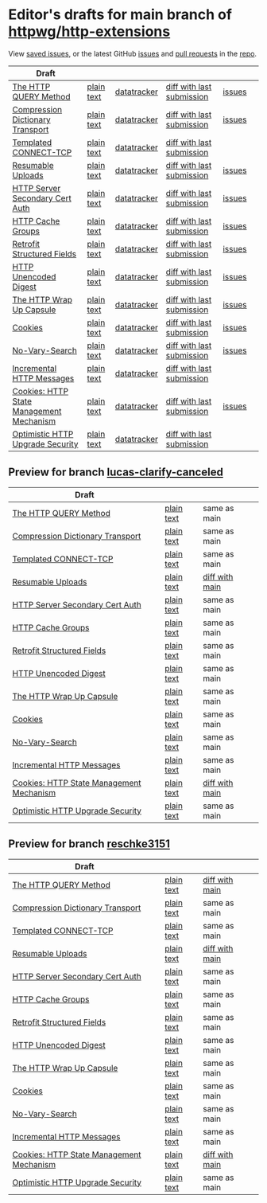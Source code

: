 # Editor's drafts for main branch of [httpwg/http-extensions](https://github.com/httpwg/http-extensions)

View [saved issues](issues.html), or the latest GitHub [issues](https://github.com/httpwg/http-extensions/issues) and [pull requests](https://github.com/httpwg/http-extensions/pulls) in the [repo](https://github.com/httpwg/http-extensions).

| Draft |     |     |     |     |     |
| ----- | --- | --- | --- | --- | --- |
| [The HTTP QUERY Method](./draft-ietf-httpbis-safe-method-w-body.html "The HTTP QUERY Method (HTML)") | [plain text](./draft-ietf-httpbis-safe-method-w-body.txt "The HTTP QUERY Method (Text)") | [datatracker](https://datatracker.ietf.org/doc/draft-ietf-httpbis-safe-method-w-body "Datatracker for draft-ietf-httpbis-safe-method-w-body") | [diff with last submission](https://author-tools.ietf.org/api/iddiff?doc_1=draft-ietf-httpbis-safe-method-w-body&url_2=https://httpwg.github.io/http-extensions/draft-ietf-httpbis-safe-method-w-body.txt) | [issues](https://github.com/httpwg/http-extensions/labels/query-method) |
| [Compression Dictionary Transport](./draft-ietf-httpbis-compression-dictionary.html "Compression Dictionary Transport (HTML)") | [plain text](./draft-ietf-httpbis-compression-dictionary.txt "Compression Dictionary Transport (Text)") | [datatracker](https://datatracker.ietf.org/doc/draft-ietf-httpbis-compression-dictionary "Datatracker for draft-ietf-httpbis-compression-dictionary") | [diff with last submission](https://author-tools.ietf.org/api/iddiff?doc_1=draft-ietf-httpbis-compression-dictionary&url_2=https://httpwg.github.io/http-extensions/draft-ietf-httpbis-compression-dictionary.txt) | [issues](https://github.com/httpwg/http-extensions/labels/compression-dictionary) |
| [Templated CONNECT-TCP](./draft-ietf-httpbis-connect-tcp.html "Template-Driven HTTP CONNECT Proxying for TCP (HTML)") | [plain text](./draft-ietf-httpbis-connect-tcp.txt "Template-Driven HTTP CONNECT Proxying for TCP (Text)") | [datatracker](https://datatracker.ietf.org/doc/draft-ietf-httpbis-connect-tcp "Datatracker for draft-ietf-httpbis-connect-tcp") | [diff with last submission](https://author-tools.ietf.org/api/iddiff?doc_1=draft-ietf-httpbis-connect-tcp&url_2=https://httpwg.github.io/http-extensions/draft-ietf-httpbis-connect-tcp.txt) |  |
| [Resumable Uploads](./draft-ietf-httpbis-resumable-upload.html "Resumable Uploads for HTTP (HTML)") | [plain text](./draft-ietf-httpbis-resumable-upload.txt "Resumable Uploads for HTTP (Text)") | [datatracker](https://datatracker.ietf.org/doc/draft-ietf-httpbis-resumable-upload "Datatracker for draft-ietf-httpbis-resumable-upload") | [diff with last submission](https://author-tools.ietf.org/api/iddiff?doc_1=draft-ietf-httpbis-resumable-upload&url_2=https://httpwg.github.io/http-extensions/draft-ietf-httpbis-resumable-upload.txt) | [issues](https://github.com/httpwg/http-extensions/labels/resumable-upload) |
| [HTTP Server Secondary Cert Auth](./draft-ietf-httpbis-secondary-server-certs.html "Secondary Certificate Authentication of HTTP Servers (HTML)") | [plain text](./draft-ietf-httpbis-secondary-server-certs.txt "Secondary Certificate Authentication of HTTP Servers (Text)") | [datatracker](https://datatracker.ietf.org/doc/draft-ietf-httpbis-secondary-server-certs "Datatracker for draft-ietf-httpbis-secondary-server-certs") | [diff with last submission](https://author-tools.ietf.org/api/iddiff?doc_1=draft-ietf-httpbis-secondary-server-certs&url_2=https://httpwg.github.io/http-extensions/draft-ietf-httpbis-secondary-server-certs.txt) | [issues](https://github.com/httpwg/http-extensions/labels/secondary-server-certs) |
| [HTTP Cache Groups](./draft-ietf-httpbis-cache-groups.html "HTTP Cache Groups (HTML)") | [plain text](./draft-ietf-httpbis-cache-groups.txt "HTTP Cache Groups (Text)") | [datatracker](https://datatracker.ietf.org/doc/draft-ietf-httpbis-cache-groups "Datatracker for draft-ietf-httpbis-cache-groups") | [diff with last submission](https://author-tools.ietf.org/api/iddiff?doc_1=draft-ietf-httpbis-cache-groups&url_2=https://httpwg.github.io/http-extensions/draft-ietf-httpbis-cache-groups.txt) | [issues](https://github.com/httpwg/http-extensions/labels/cache-groups) |
| [Retrofit Structured Fields](./draft-ietf-httpbis-retrofit.html "Retrofit Structured Fields for HTTP (HTML)") | [plain text](./draft-ietf-httpbis-retrofit.txt "Retrofit Structured Fields for HTTP (Text)") | [datatracker](https://datatracker.ietf.org/doc/draft-ietf-httpbis-retrofit "Datatracker for draft-ietf-httpbis-retrofit") | [diff with last submission](https://author-tools.ietf.org/api/iddiff?doc_1=draft-ietf-httpbis-retrofit&url_2=https://httpwg.github.io/http-extensions/draft-ietf-httpbis-retrofit.txt) | [issues](https://github.com/httpwg/http-extensions/labels/retrofit) |
| [HTTP Unencoded Digest](./draft-ietf-httpbis-unencoded-digest.html "HTTP Unencoded Digest (HTML)") | [plain text](./draft-ietf-httpbis-unencoded-digest.txt "HTTP Unencoded Digest (Text)") | [datatracker](https://datatracker.ietf.org/doc/draft-ietf-httpbis-unencoded-digest "Datatracker for draft-ietf-httpbis-unencoded-digest") | [diff with last submission](https://author-tools.ietf.org/api/iddiff?doc_1=draft-ietf-httpbis-unencoded-digest&url_2=https://httpwg.github.io/http-extensions/draft-ietf-httpbis-unencoded-digest.txt) | [issues](https://github.com/httpwg/http-extensions/labels/unencoded-digest) |
| [The HTTP Wrap Up Capsule](./draft-ietf-httpbis-wrap-up.html "The HTTP Wrap Up Capsule (HTML)") | [plain text](./draft-ietf-httpbis-wrap-up.txt "The HTTP Wrap Up Capsule (Text)") | [datatracker](https://datatracker.ietf.org/doc/draft-ietf-httpbis-wrap-up "Datatracker for draft-ietf-httpbis-wrap-up") | [diff with last submission](https://author-tools.ietf.org/api/iddiff?doc_1=draft-ietf-httpbis-wrap-up&url_2=https://httpwg.github.io/http-extensions/draft-ietf-httpbis-wrap-up.txt) | [issues](https://github.com/httpwg/http-extensions/labels/wrap-up) |
| [Cookies](./draft-ietf-httpbis-layered-cookies.html "Cookies: HTTP State Management Mechanism (HTML)") | [plain text](./draft-ietf-httpbis-layered-cookies.txt "Cookies: HTTP State Management Mechanism (Text)") | [datatracker](https://datatracker.ietf.org/doc/draft-ietf-httpbis-layered-cookies "Datatracker for draft-ietf-httpbis-layered-cookies") | [diff with last submission](https://author-tools.ietf.org/api/iddiff?doc_1=draft-ietf-httpbis-layered-cookies&url_2=https://httpwg.github.io/http-extensions/draft-ietf-httpbis-layered-cookies.txt) | [issues](https://github.com/httpwg/http-extensions/labels/cookies) |
| [No-Vary-Search](./draft-ietf-httpbis-no-vary-search.html "The No-Vary-Search HTTP Response Header Field (HTML)") | [plain text](./draft-ietf-httpbis-no-vary-search.txt "The No-Vary-Search HTTP Response Header Field (Text)") | [datatracker](https://datatracker.ietf.org/doc/draft-ietf-httpbis-no-vary-search "Datatracker for draft-ietf-httpbis-no-vary-search") | [diff with last submission](https://author-tools.ietf.org/api/iddiff?doc_1=draft-ietf-httpbis-no-vary-search&url_2=https://httpwg.github.io/http-extensions/draft-ietf-httpbis-no-vary-search.txt) | [issues](https://github.com/httpwg/http-extensions/labels/no-vary-search) |
| [Incremental HTTP Messages](./draft-ietf-httpbis-incremental.html "Incremental HTTP Messages (HTML)") | [plain text](./draft-ietf-httpbis-incremental.txt "Incremental HTTP Messages (Text)") | [datatracker](https://datatracker.ietf.org/doc/draft-ietf-httpbis-incremental "Datatracker for draft-ietf-httpbis-incremental") | [diff with last submission](https://author-tools.ietf.org/api/iddiff?doc_1=draft-ietf-httpbis-incremental&url_2=https://httpwg.github.io/http-extensions/draft-ietf-httpbis-incremental.txt) |  |
| [Cookies: HTTP State Management Mechanism](./draft-ietf-httpbis-rfc6265bis.html "Cookies: HTTP State Management Mechanism (HTML)") | [plain text](./draft-ietf-httpbis-rfc6265bis.txt "Cookies: HTTP State Management Mechanism (Text)") | [datatracker](https://datatracker.ietf.org/doc/draft-ietf-httpbis-rfc6265bis "Datatracker for draft-ietf-httpbis-rfc6265bis") | [diff with last submission](https://author-tools.ietf.org/api/iddiff?doc_1=draft-ietf-httpbis-rfc6265bis&url_2=https://httpwg.github.io/http-extensions/draft-ietf-httpbis-rfc6265bis.txt) | [issues](https://github.com/httpwg/http-extensions/labels/6265bis) |
| [Optimistic HTTP Upgrade Security](./draft-ietf-httpbis-optimistic-upgrade.html "Security Considerations for Optimistic Protocol Transitions in HTTP/1.1 (HTML)") | [plain text](./draft-ietf-httpbis-optimistic-upgrade.txt "Security Considerations for Optimistic Protocol Transitions in HTTP/1.1 (Text)") | [datatracker](https://datatracker.ietf.org/doc/draft-ietf-httpbis-optimistic-upgrade "Datatracker for draft-ietf-httpbis-optimistic-upgrade") | [diff with last submission](https://author-tools.ietf.org/api/iddiff?doc_1=draft-ietf-httpbis-optimistic-upgrade&url_2=https://httpwg.github.io/http-extensions/draft-ietf-httpbis-optimistic-upgrade.txt) |  |

## Preview for branch [lucas-clarify-canceled](lucas-clarify-canceled)

| Draft |     |     |     |
| ----- | --- | --- | --- |
| [The HTTP QUERY Method](lucas-clarify-canceled/draft-ietf-httpbis-safe-method-w-body.html "The HTTP QUERY Method (HTML)") | [plain text](lucas-clarify-canceled/draft-ietf-httpbis-safe-method-w-body.txt "The HTTP QUERY Method (Text)") | same as main |
| [Compression Dictionary Transport](lucas-clarify-canceled/draft-ietf-httpbis-compression-dictionary.html "Compression Dictionary Transport (HTML)") | [plain text](lucas-clarify-canceled/draft-ietf-httpbis-compression-dictionary.txt "Compression Dictionary Transport (Text)") | same as main |
| [Templated CONNECT-TCP](lucas-clarify-canceled/draft-ietf-httpbis-connect-tcp.html "Template-Driven HTTP CONNECT Proxying for TCP (HTML)") | [plain text](lucas-clarify-canceled/draft-ietf-httpbis-connect-tcp.txt "Template-Driven HTTP CONNECT Proxying for TCP (Text)") | same as main |
| [Resumable Uploads](lucas-clarify-canceled/draft-ietf-httpbis-resumable-upload.html "Resumable Uploads for HTTP (HTML)") | [plain text](lucas-clarify-canceled/draft-ietf-httpbis-resumable-upload.txt "Resumable Uploads for HTTP (Text)") | [diff with main](https://author-tools.ietf.org/api/iddiff?url_1=https://httpwg.github.io/http-extensions/draft-ietf-httpbis-resumable-upload.txt&url_2=https://httpwg.github.io/http-extensions/lucas-clarify-canceled/draft-ietf-httpbis-resumable-upload.txt) |
| [HTTP Server Secondary Cert Auth](lucas-clarify-canceled/draft-ietf-httpbis-secondary-server-certs.html "Secondary Certificate Authentication of HTTP Servers (HTML)") | [plain text](lucas-clarify-canceled/draft-ietf-httpbis-secondary-server-certs.txt "Secondary Certificate Authentication of HTTP Servers (Text)") | same as main |
| [HTTP Cache Groups](lucas-clarify-canceled/draft-ietf-httpbis-cache-groups.html "HTTP Cache Groups (HTML)") | [plain text](lucas-clarify-canceled/draft-ietf-httpbis-cache-groups.txt "HTTP Cache Groups (Text)") | same as main |
| [Retrofit Structured Fields](lucas-clarify-canceled/draft-ietf-httpbis-retrofit.html "Retrofit Structured Fields for HTTP (HTML)") | [plain text](lucas-clarify-canceled/draft-ietf-httpbis-retrofit.txt "Retrofit Structured Fields for HTTP (Text)") | same as main |
| [HTTP Unencoded Digest](lucas-clarify-canceled/draft-ietf-httpbis-unencoded-digest.html "HTTP Unencoded Digest (HTML)") | [plain text](lucas-clarify-canceled/draft-ietf-httpbis-unencoded-digest.txt "HTTP Unencoded Digest (Text)") | same as main |
| [The HTTP Wrap Up Capsule](lucas-clarify-canceled/draft-ietf-httpbis-wrap-up.html "The HTTP Wrap Up Capsule (HTML)") | [plain text](lucas-clarify-canceled/draft-ietf-httpbis-wrap-up.txt "The HTTP Wrap Up Capsule (Text)") | same as main |
| [Cookies](lucas-clarify-canceled/draft-ietf-httpbis-layered-cookies.html "Cookies: HTTP State Management Mechanism (HTML)") | [plain text](lucas-clarify-canceled/draft-ietf-httpbis-layered-cookies.txt "Cookies: HTTP State Management Mechanism (Text)") | same as main |
| [No-Vary-Search](lucas-clarify-canceled/draft-ietf-httpbis-no-vary-search.html "The No-Vary-Search HTTP Response Header Field (HTML)") | [plain text](lucas-clarify-canceled/draft-ietf-httpbis-no-vary-search.txt "The No-Vary-Search HTTP Response Header Field (Text)") | same as main |
| [Incremental HTTP Messages](lucas-clarify-canceled/draft-ietf-httpbis-incremental.html "Incremental HTTP Messages (HTML)") | [plain text](lucas-clarify-canceled/draft-ietf-httpbis-incremental.txt "Incremental HTTP Messages (Text)") | same as main |
| [Cookies: HTTP State Management Mechanism](lucas-clarify-canceled/draft-ietf-httpbis-rfc6265bis.html "Cookies: HTTP State Management Mechanism (HTML)") | [plain text](lucas-clarify-canceled/draft-ietf-httpbis-rfc6265bis.txt "Cookies: HTTP State Management Mechanism (Text)") | [diff with main](https://author-tools.ietf.org/api/iddiff?url_1=https://httpwg.github.io/http-extensions/draft-ietf-httpbis-rfc6265bis.txt&url_2=https://httpwg.github.io/http-extensions/lucas-clarify-canceled/draft-ietf-httpbis-rfc6265bis.txt) |
| [Optimistic HTTP Upgrade Security](lucas-clarify-canceled/draft-ietf-httpbis-optimistic-upgrade.html "Security Considerations for Optimistic Protocol Transitions in HTTP/1.1 (HTML)") | [plain text](lucas-clarify-canceled/draft-ietf-httpbis-optimistic-upgrade.txt "Security Considerations for Optimistic Protocol Transitions in HTTP/1.1 (Text)") | same as main |

## Preview for branch [reschke3151](reschke3151)

| Draft |     |     |     |
| ----- | --- | --- | --- |
| [The HTTP QUERY Method](reschke3151/draft-ietf-httpbis-safe-method-w-body.html "The HTTP QUERY Method (HTML)") | [plain text](reschke3151/draft-ietf-httpbis-safe-method-w-body.txt "The HTTP QUERY Method (Text)") | [diff with main](https://author-tools.ietf.org/api/iddiff?url_1=https://httpwg.github.io/http-extensions/draft-ietf-httpbis-safe-method-w-body.txt&url_2=https://httpwg.github.io/http-extensions/reschke3151/draft-ietf-httpbis-safe-method-w-body.txt) |
| [Compression Dictionary Transport](reschke3151/draft-ietf-httpbis-compression-dictionary.html "Compression Dictionary Transport (HTML)") | [plain text](reschke3151/draft-ietf-httpbis-compression-dictionary.txt "Compression Dictionary Transport (Text)") | same as main |
| [Templated CONNECT-TCP](reschke3151/draft-ietf-httpbis-connect-tcp.html "Template-Driven HTTP CONNECT Proxying for TCP (HTML)") | [plain text](reschke3151/draft-ietf-httpbis-connect-tcp.txt "Template-Driven HTTP CONNECT Proxying for TCP (Text)") | same as main |
| [Resumable Uploads](reschke3151/draft-ietf-httpbis-resumable-upload.html "Resumable Uploads for HTTP (HTML)") | [plain text](reschke3151/draft-ietf-httpbis-resumable-upload.txt "Resumable Uploads for HTTP (Text)") | [diff with main](https://author-tools.ietf.org/api/iddiff?url_1=https://httpwg.github.io/http-extensions/draft-ietf-httpbis-resumable-upload.txt&url_2=https://httpwg.github.io/http-extensions/reschke3151/draft-ietf-httpbis-resumable-upload.txt) |
| [HTTP Server Secondary Cert Auth](reschke3151/draft-ietf-httpbis-secondary-server-certs.html "Secondary Certificate Authentication of HTTP Servers (HTML)") | [plain text](reschke3151/draft-ietf-httpbis-secondary-server-certs.txt "Secondary Certificate Authentication of HTTP Servers (Text)") | same as main |
| [HTTP Cache Groups](reschke3151/draft-ietf-httpbis-cache-groups.html "HTTP Cache Groups (HTML)") | [plain text](reschke3151/draft-ietf-httpbis-cache-groups.txt "HTTP Cache Groups (Text)") | same as main |
| [Retrofit Structured Fields](reschke3151/draft-ietf-httpbis-retrofit.html "Retrofit Structured Fields for HTTP (HTML)") | [plain text](reschke3151/draft-ietf-httpbis-retrofit.txt "Retrofit Structured Fields for HTTP (Text)") | same as main |
| [HTTP Unencoded Digest](reschke3151/draft-ietf-httpbis-unencoded-digest.html "HTTP Unencoded Digest (HTML)") | [plain text](reschke3151/draft-ietf-httpbis-unencoded-digest.txt "HTTP Unencoded Digest (Text)") | same as main |
| [The HTTP Wrap Up Capsule](reschke3151/draft-ietf-httpbis-wrap-up.html "The HTTP Wrap Up Capsule (HTML)") | [plain text](reschke3151/draft-ietf-httpbis-wrap-up.txt "The HTTP Wrap Up Capsule (Text)") | same as main |
| [Cookies](reschke3151/draft-ietf-httpbis-layered-cookies.html "Cookies: HTTP State Management Mechanism (HTML)") | [plain text](reschke3151/draft-ietf-httpbis-layered-cookies.txt "Cookies: HTTP State Management Mechanism (Text)") | same as main |
| [No-Vary-Search](reschke3151/draft-ietf-httpbis-no-vary-search.html "The No-Vary-Search HTTP Response Header Field (HTML)") | [plain text](reschke3151/draft-ietf-httpbis-no-vary-search.txt "The No-Vary-Search HTTP Response Header Field (Text)") | same as main |
| [Incremental HTTP Messages](reschke3151/draft-ietf-httpbis-incremental.html "Incremental HTTP Messages (HTML)") | [plain text](reschke3151/draft-ietf-httpbis-incremental.txt "Incremental HTTP Messages (Text)") | same as main |
| [Cookies: HTTP State Management Mechanism](reschke3151/draft-ietf-httpbis-rfc6265bis.html "Cookies: HTTP State Management Mechanism (HTML)") | [plain text](reschke3151/draft-ietf-httpbis-rfc6265bis.txt "Cookies: HTTP State Management Mechanism (Text)") | [diff with main](https://author-tools.ietf.org/api/iddiff?url_1=https://httpwg.github.io/http-extensions/draft-ietf-httpbis-rfc6265bis.txt&url_2=https://httpwg.github.io/http-extensions/reschke3151/draft-ietf-httpbis-rfc6265bis.txt) |
| [Optimistic HTTP Upgrade Security](reschke3151/draft-ietf-httpbis-optimistic-upgrade.html "Security Considerations for Optimistic Protocol Transitions in HTTP/1.1 (HTML)") | [plain text](reschke3151/draft-ietf-httpbis-optimistic-upgrade.txt "Security Considerations for Optimistic Protocol Transitions in HTTP/1.1 (Text)") | same as main |


